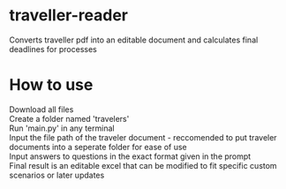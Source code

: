 # traveller-reader
 Converts traveller pdf into an editable document and calculates final deadlines for processes

# How to use
 Download all files
<br> Create a folder named 'travelers'
<br> Run 'main.py' in any terminal
<br> Input the file path of the traveler document - reccomended to put traveler documents into a seperate folder for ease of use
<br> Input answers to questions in the exact format given in the prompt
<br> Final result is an editable excel that can be modified to fit specific custom scenarios or later updates
 
 
